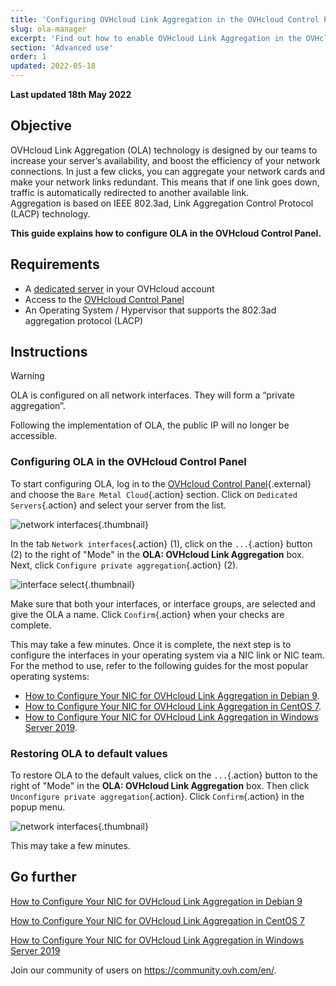 ```yaml
---
title: 'Configuring OVHcloud Link Aggregation in the OVHcloud Control Panel'
slug: ola-manager
excerpt: 'Find out how to enable OVHcloud Link Aggregation in the OVHcloud Control Panel'
section: 'Advanced use'
order: 1
updated: 2022-05-18
---
```


**Last updated 18th May 2022**

## Objective

OVHcloud Link Aggregation (OLA) technology is designed by our teams to increase your server’s availability, and boost the efficiency of your network connections. In just a few clicks, you can aggregate your network cards and make your network links redundant. This means that if one link goes down, traffic is automatically redirected to another available link.<br>
Aggregation is based on IEEE 802.3ad, Link Aggregation Control Protocol (LACP) technology.

**This guide explains how to configure OLA in the OVHcloud Control Panel.**

## Requirements

- A [dedicated server](https://www.ovhcloud.com/en-sg/bare-metal/) in your OVHcloud account
- Access to the [OVHcloud Control Panel](https://ca.ovh.com/auth/?action=gotomanager&from=https://www.ovh.com/sg/&ovhSubsidiary=sg)
- An Operating System / Hypervisor that supports the 802.3ad aggregation protocol (LACP)

## Instructions

> [!warning]
>
> OLA is configured on all network interfaces. They will form a “private aggregation”.
>
> Following the implementation of OLA, the public IP will no longer be accessible.
>

### Configuring OLA in the OVHcloud Control Panel

To start configuring OLA, log in to the [OVHcloud Control Panel](https://ca.ovh.com/auth/?action=gotomanager&from=https://www.ovh.com/sg/&ovhSubsidiary=sg){.external} and choose the `Bare Metal Cloud`{.action} section. Click on `Dedicated Servers`{.action} and select your server from the list.

![network interfaces](images/network_interfaces2022.png){.thumbnail}

In the tab `Network interfaces`{.action} (1), click on the `...`{.action} button (2) to the right of "Mode" in the **OLA: OVHcloud Link Aggregation** box. Next, click `Configure private aggregation`{.action}  (2).

![interface select](images/interface_select2021.png){.thumbnail}

Make sure that both your interfaces, or interface groups, are selected and give the OLA a name. Click `Confirm`{.action} when your checks are complete.

This may take a few minutes. Once it is complete, the next step is to configure the interfaces in your operating system via a NIC link or NIC team. For the method to use, refer to the following guides for the most popular operating systems:

- [How to Configure Your NIC for OVHcloud Link Aggregation in Debian 9](../ola-debian9/).
- [How to Configure Your NIC for OVHcloud Link Aggregation in CentOS 7](../ola-centos7/).
- [How to Configure Your NIC for OVHcloud Link Aggregation in Windows Server 2019](../ola-w2k19/).

### Restoring OLA to default values

To restore OLA to the default values, click on the `...`{.action} button to the right of "Mode" in the **OLA: OVHcloud Link Aggregation** box. Then click `Unconfigure private aggregation`{.action}. Click `Confirm`{.action} in the popup menu.

![network interfaces](images/default_settings2021.png){.thumbnail}

This may take a few minutes.

## Go further

[How to Configure Your NIC for OVHcloud Link Aggregation in Debian 9](../ola-debian9/)

[How to Configure Your NIC for OVHcloud Link Aggregation in CentOS 7](../ola-centos7/)

[How to Configure Your NIC for OVHcloud Link Aggregation in Windows Server 2019](../ola-w2k19/)

Join our community of users on <https://community.ovh.com/en/>.
